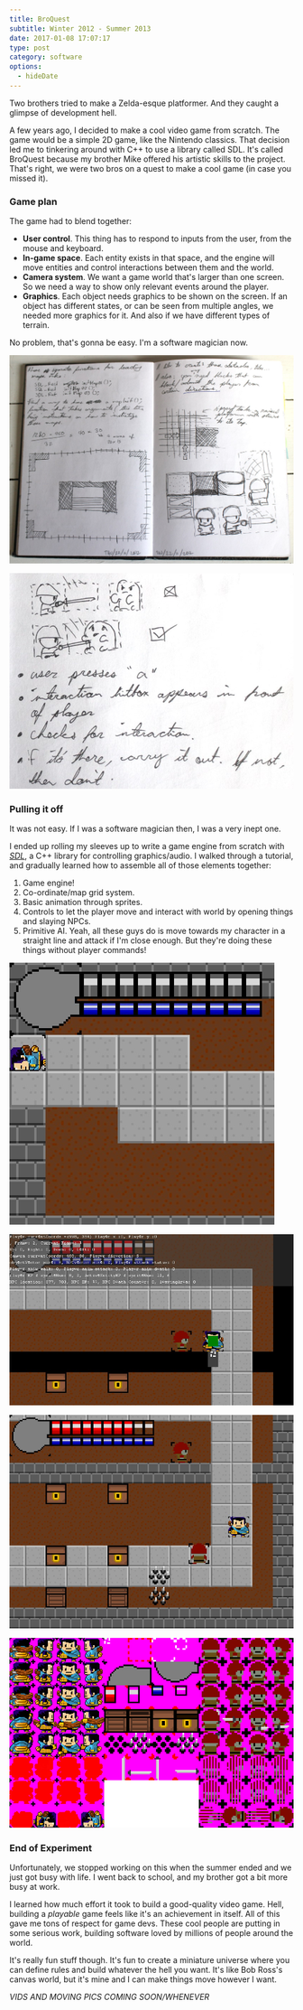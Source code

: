 ```yaml
---
title: BroQuest
subtitle: Winter 2012 - Summer 2013
date: 2017-01-08 17:07:17
type: post
category: software
options:
  - hideDate
---
```


Two brothers tried to make a Zelda-esque platformer. And they caught a glimpse of development hell. <!-- more -->

A few years ago, I decided to make a cool video game from scratch. The game would be a simple 2D game, like the Nintendo classics. That decision led me to tinkering around with C++ to use a library called SDL. It's called BroQuest because my brother Mike offered his artistic skills to the project. That's right, we were two bros on a quest to make a cool game (in case you missed it).

### Game plan

The game had to blend together:

+ **User control**. This thing has to respond to inputs from the user, from the mouse and keyboard.
+ **In-game space**. Each entity exists in that space, and the engine will move entities and control interactions between them and the world.
+ **Camera system**. We want a game world that's larger than one screen. So we need a way to show only relevant events around the player.
+ **Graphics**. Each object needs graphics to be shown on the screen. If an object has different states, or can be seen from multiple angles, we needed more graphics for it. And also if we have different types of terrain.

No problem, that's gonna be easy. I'm a software magician now.

![yep yep yep](./broquest-sketch-01.jpg "yep yep")

![yep yep yep](./broquest-sketch-02.jpg "yep yep")

### Pulling it off

It was not easy. If I was a software magician then, I was a very inept one.

I ended up rolling my sleeves up to write a game engine from scratch with [*SDL*](https://www.libsdl.org/), a C++ library for controlling graphics/audio. I walked through a tutorial, and gradually learned how to assemble all of those elements together:

1. Game engine!
1. Co-ordinate/map grid system.
1. Basic animation through sprites.
1. Controls to let the player move and interact with world by opening things and slaying NPCs.
1. Primitive AI. Yeah, all these guys do is move towards my character in a straight line and attack if I'm close enough. But they're doing these things without player commands!

![yep yep yep](./broquest-dead.jpg "yep yep")

![yep yep yep](./broquest-debug.jpg "yep yep")

![yep yep yep](./broquest-01.jpg "yep yep")

![yep yep yep](./broquest-spritesheet.png "yep yep")

### End of Experiment

Unfortunately, we stopped working on this when the summer ended and we just got busy with life. I went back to school, and my brother got a bit more busy at work.

I learned how much effort it took to build a good-quality video game. Hell, building a _playable_ game feels like it's an achievement in itself. All of this gave me tons of respect for game devs. These cool people are putting in some serious work, building software loved by millions of people around the world.

It's really fun stuff though. It's fun to create a miniature universe where you can define rules and build whatever the hell you want. It's like Bob Ross's canvas world, but it's mine and I can make things move however I want.

*VIDS AND MOVING PICS COMING SOON/WHENEVER*
